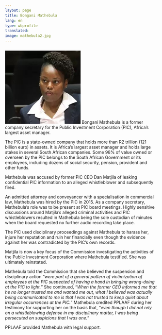 ```yaml
---
layout: page
title: Bongani Mathebula
lang: en
type: wbprofile
translated: 
image: mathebula2.jpg
---
```

<img src="/assets/images/profiles/mathebula2.jpg" class="img-right" style="padding-top:10px;"> 
Bongani Mathebula is a former company secretary for the Public Investment Corporation (PIC), Africa’s largest asset manager. 

The PIC is a state-owned company that holds more than R2 trillion (121 billion euro) in assets. It is Africa’s largest asset manager and holds large stakes in several South African companies. Some 98% of value owned or overseen by the PIC belongs to the South African Government or its employees, including dozens of social security, pension, provident and other funds.

Mathebula was accused by former PIC CEO Dan Matjila of leaking confidential PIC information to an alleged whistleblower and subsequently fired. 

An admitted attorney and conveyancer with a specialisation in commercial law, Mathebula was hired by the PIC in 2015. As a company secretary, Mathebula’s role was to be present at PIC board meetings. Highly sensitive discussions around Matjila’s alleged criminal activities and PIC whistleblowers resulted in Mathebula being the sole custodian of minutes when the board requested no further audio recording take place. 

The PIC used disciplinary proceedings against Mathebula to harass her, injure her reputation and ruin her financially even though the evidence against her was contradicted by the PIC’s own records.

Matjila is now a key focus of the Commission investigating the activities of the Public Investment Corporation where Mathebula testified. She was ultimately reinstated. 

Mathebula told the Commission that she believed the suspension and disciplinary action “_were part of a general pattern of victimization of employees at the PIC suspected of having a hand in bringing wrong-doing at the PIC to light._” She continued, “_When the former CEO informed me that he no longer trusted me and wanted me out, what I believed was actually being communicated to me is that I was not trusted to keep quiet about irregular occurrences at the PIC._” Mathebula credited PPLAAF during her testimony for supporting her on the basis that, “_even though I did not rely on a whistleblowing defense in my disciplinary matter, I was being persecuted on suspicions that I was one._”

PPLAAF provided Mathebula with legal support. 
